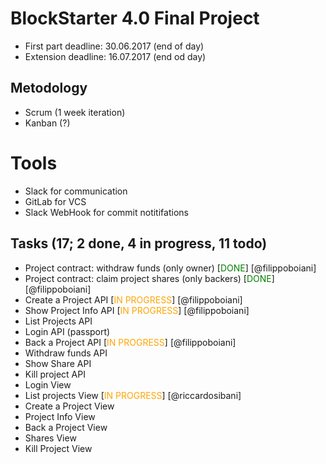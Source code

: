 # BlockStarter 4.0 Final Project

- First part deadline: 30.06.2017 (end of day)
- Extension deadline: 16.07.2017 (end od day)

## Metodology 
- Scrum (1 week iteration)
- Kanban (?)

# Tools 
- Slack for communication
- GitLab for VCS
- Slack WebHook for commit notitifations


## Tasks (17; 2 done, 4 in progress, 11 todo)
- Project contract: withdraw funds (only owner) [<span style="color:green">DONE</span>] [@filippoboiani]
- Project contract: claim project shares (only backers) [<span style="color:green">DONE</span>] [@filippoboiani]
- Create a Project API [<span style="color:orange">IN PROGRESS</span>] [@filippoboiani]
- Show Project Info API [<span style="color:orange">IN PROGRESS</span>] [@filippoboiani]
- List Projects API 
- Login API (passport)  
- Back a Project API [<span style="color:orange">IN PROGRESS</span>] [@filippoboiani]
- Withdraw funds API 
- Show Share API 
- Kill project API 
- Login View 
- List projects View [<span style="color:orange">IN PROGRESS</span>] [@riccardosibani]
- Create a Project View 
- Project Info View
- Back a Project View 
- Shares View 
- Kill Project View




